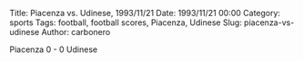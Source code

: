 Title: Piacenza vs. Udinese, 1993/11/21
Date: 1993/11/21 00:00
Category: sports
Tags: football, football scores, Piacenza, Udinese
Slug: piacenza-vs-udinese
Author: carbonero


Piacenza 0 - 0 Udinese
